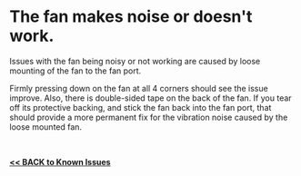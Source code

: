 # The fan makes noise or doesn't work.

Issues with the fan being noisy or not working are caused by loose mounting of the fan to the fan port.  

Firmly pressing down on the fan at all 4 corners should see the issue improve. Also, there is double-sided tape on the back of the fan. If you tear off its protective backing, and stick the fan back into the fan port, that should provide a more permanent fix for the vibration noise caused by the loose mounted fan.  

<br>

[**<< BACK to Known Issues**](./TOC-KI.md#known-issues)

